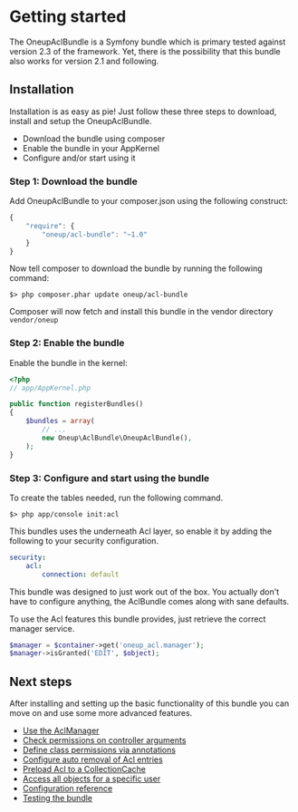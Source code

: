 # Getting started

The OneupAclBundle is a Symfony bundle which is primary tested against version 2.3 of the framework. Yet, there is the
possibility that this bundle also works for version 2.1 and following.

## Installation

Installation is as easy as pie! Just follow these three steps to download, install and setup the OneupAclBundle.

* Download the bundle using composer
* Enable the bundle in your AppKernel
* Configure and/or start using it

### Step 1: Download the bundle

Add OneupAclBundle to your composer.json using the following construct:

```js
{
    "require": {
        "oneup/acl-bundle": "~1.0"
    }
}
```

Now tell composer to download the bundle by running the following command:

    $> php composer.phar update oneup/acl-bundle

Composer will now fetch and install this bundle in the vendor directory ```vendor/oneup```

### Step 2: Enable the bundle

Enable the bundle in the kernel:

``` php
<?php
// app/AppKernel.php

public function registerBundles()
{
    $bundles = array(
        // ...
        new Oneup\AclBundle\OneupAclBundle(),
    );
}
```

### Step 3: Configure and start using the bundle

To create the tables needed, run the following command.

```
$> php app/console init:acl
```

This bundles uses the underneath Acl layer, so enable it by adding the following to your security configuration.

``` yaml
security:
    acl:
        connection: default
```

This bundle was designed to just work out of the box. You actually don't have to configure anything, the AclBundle comes
along with sane defaults.

To use the Acl features this bundle provides, just retrieve the correct manager service.

```php
$manager = $container->get('oneup_acl.manager');
$manager->isGranted('EDIT', $object);
```

## Next steps

After installing and setting up the basic functionality of this bundle you can move on and use some more advanced
features.

* [Use the AclManager](manager.md)
* [Check permissions on controller arguments](controller.md)
* [Define class permissions via annotations](annotation.md)
* [Configure auto removal of Acl entries](removal.md)
* [Preload Acl to a CollectionCache](cache.md)
* [Access all objects for a specific user](find_objects_for_user.md)
* [Configuration reference](configuration_reference.md)
* [Testing the bundle](testing.md)
